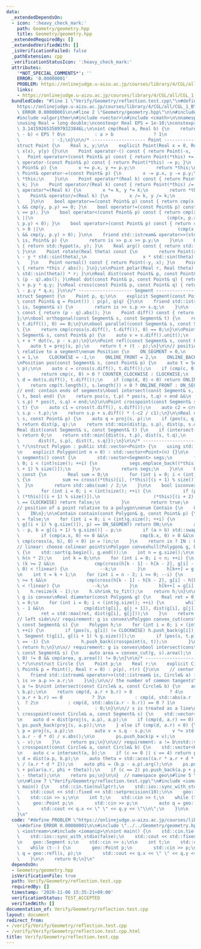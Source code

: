 ```yaml
---
data:
  _extendedDependsOn:
  - icon: ':heavy_check_mark:'
    path: Geometry/geometry.hpp
    title: Geometry/geometry.hpp
  _extendedRequiredBy: []
  _extendedVerifiedWith: []
  _isVerificationFailed: false
  _pathExtension: cpp
  _verificationStatusIcon: ':heavy_check_mark:'
  attributes:
    '*NOT_SPECIAL_COMMENTS*': ''
    ERROR: '0.00000001'
    PROBLEM: https://onlinejudge.u-aizu.ac.jp/courses/library/4/CGL/all/CGL_1_B
    links:
    - https://onlinejudge.u-aizu.ac.jp/courses/library/4/CGL/all/CGL_1_B
  bundledCode: "#line 1 \"Verify/Geometry/reflection.test.cpp\"\n#define PROBLEM \"\
    https://onlinejudge.u-aizu.ac.jp/courses/library/4/CGL/all/CGL_1_B\"\n#define\
    \ ERROR 0.00000001\n\n#line 2 \"Geometry/geometry.hpp\"\n\n#include <iostream>\n\
    #include <algorithm>\n#include <vector>\n#include <cmath>\n\nnamespace geo {\n\
    \nusing Real = long double;\nconstexpr Real EPS = 1e-10;\nconstexpr Real PI =\
    \ 3.14159265358979323846L;\n\nint cmp(Real a, Real b) {\n    return std::abs(a\
    \ - b) < EPS ? 0\n           : a > b               ? 1\n                     \
    \            : -1;\n}\n\n/* -------------------- Point -------------------- */\n\
    struct Point {\n    Real x, y;\n\n    explicit Point(Real x = 0, Real y = 0) :\
    \ x(x), y(y) {}\n\n    Point operator-() const { return Point(-x, -y); }\n\n \
    \   Point operator+(const Point& p) const { return Point(*this) += p; }\n    Point\
    \ operator-(const Point& p) const { return Point(*this) -= p; }\n    Point& operator+=(const\
    \ Point& p) {\n        x += p.x, y += p.y;\n        return *this;\n    }\n   \
    \ Point& operator-=(const Point& p) {\n        x -= p.x, y -= p.y;\n        return\
    \ *this;\n    }\n\n    Point operator*(Real k) const { return Point(*this) *=\
    \ k; }\n    Point operator/(Real k) const { return Point(*this) /= k; }\n    Point&\
    \ operator*=(Real k) {\n        x *= k, y *= k;\n        return *this;\n    }\n\
    \    Point& operator/=(Real k) {\n        x /= k, y /= k;\n        return *this;\n\
    \    }\n\n    bool operator==(const Point& p) const { return cmp(x, p.x) == 0\
    \ && cmp(y, p.y) == 0; }\n    bool operator!=(const Point& p) const { return !(*this\
    \ == p); }\n    bool operator<(const Point& p) const { return cmp(x, p.x) < 0\
    \ ||\n                                                  (cmp(x, p.x) == 0 && cmp(y,\
    \ p.y) < 0); }\n    bool operator>(const Point& p) const { return cmp(x, p.x)\
    \ > 0 ||\n                                                  (cmp(x, p.x) == 0\
    \ && cmp(y, p.y) > 0); }\n\n    friend std::istream& operator>>(std::istream&\
    \ is, Point& p) {\n        return is >> p.x >> p.y;\n    }\n\n    Real abs() const\
    \ { return std::hypot(x, y); }\n    Real arg() const { return std::atan2(y, x);\
    \ }\n\n    Point rotate(Real theta) const {\n        return Point(x * std::cos(theta)\
    \ - y * std::sin(theta),\n                     x * std::sin(theta) + y * std::cos(theta));\n\
    \    }\n    Point normal() const { return Point(-y, x); }\n    Point unit() const\
    \ { return *this / abs(); }\n};\n\nPoint polar(Real r, Real theta) { return Point(std::cos(theta),\
    \ std::sin(theta)) * r; }\n\nReal dist(const Point& p, const Point& q) { return\
    \ (p - q).abs(); }\nReal dot(const Point& p, const Point& q) { return p.x * q.x\
    \ + p.y * q.y; }\nReal cross(const Point& p, const Point& q) { return p.x * q.y\
    \ - p.y * q.x; }\n\n/* -------------------- Segment -------------------- */\n\
    struct Segment {\n    Point p, q;\n\n    explicit Segment(const Point& p = Point(),\
    \ const Point& q = Point()) : p(p), q(q) {}\n\n    friend std::istream& operator>>(std::istream&\
    \ is, Segment& s) {\n        return is >> s.p >> s.q;\n    }\n\n    Real length()\
    \ const { return (p - q).abs(); }\n    Point diff() const { return q - p; }\n\
    };\n\nbool orthogonal(const Segment& s, const Segment& t) {\n    return cmp(dot(s.diff(),\
    \ t.diff()), 0) == 0;\n}\n\nbool parallel(const Segment& s, const Segment& t)\
    \ {\n    return cmp(cross(s.diff(), t.diff()), 0) == 0;\n}\n\nPoint proj(const\
    \ Segment& s, const Point& p) {\n    auto v = s.diff().unit();\n    return s.p\
    \ + v * dot(v, p - s.p);\n}\n\nPoint refl(const Segment& s, const Point& p) {\n\
    \    auto t = proj(s, p);\n    return t + (t - p);\n}\n\n// position of a point\
    \ relative to a segment\nenum Position {\n    ON_SEGMENT = 0,\n    COUNTER_CLOCKWISE\
    \ = 1,\n    CLOCKWISE = -1,\n    ONLINE_FRONT = 2,\n    ONLINE_BACK = -2\n};\n\
    \nPosition pos(const Segment& s, const Point& p) {\n    auto t = Segment(s.p,\
    \ p);\n\n    auto c = cross(s.diff(), t.diff());\n    if (cmp(c, 0) != 0) {\n\
    \        return cmp(c, 0) > 0 ? COUNTER_CLOCKWISE : CLOCKWISE;\n    }\n\n    auto\
    \ d = dot(s.diff(), t.diff());\n    if (cmp(d, 0) < 0) return ONLINE_BACK;\n\n\
    \    return cmp(t.length(), s.length()) > 0 ? ONLINE_FRONT : ON_SEGMENT;\n}\n\n\
    // end: contain ends of segments\nbool intersect(const Segment& s, const Segment&\
    \ t, bool end) {\n    return pos(s, t.p) * pos(s, t.q) < end &&\n           pos(t,\
    \ s.p) * pos(t, s.q) < end;\n}\n\nPoint crosspoint(const Segment& s, const Segment&\
    \ t) {\n    auto c1 = cross(t.diff(), s.diff());\n    auto c2 = cross(t.diff(),\
    \ s.p - t.p);\n    return s.p + s.diff() * (-c2 / c1);\n}\n\nReal dist(const Segment&\
    \ s, const Point& p) {\n    auto q = proj(s, p);\n    if (pos(s, q) == ON_SEGMENT)\
    \ return dist(p, q);\n    return std::min(dist(p, s.p), dist(p, s.q));\n}\n\n\
    Real dist(const Segment& s, const Segment& t) {\n    if (intersect(s, t, true))\
    \ return 0;\n    return std::min({dist(s, t.p), dist(s, t.q),\n              \
    \       dist(t, s.p), dist(t, s.q)});\n}\n\n/* -------------------- Polygon --------------------\
    \ */\nstruct Polygon : public std::vector<Point> {\n    using std::vector<Point>::vector;\n\
    \n    explicit Polygon(int n = 0) : std::vector<Point>(n) {}\n\n    std::vector<Segment>\
    \ segments() const {\n        std::vector<Segment> segs;\n        for (int i =\
    \ 0; i < (int)size(); ++i) {\n            segs.emplace_back((*this)[i], (*this)[(i\
    \ + 1) % size()]);\n        }\n        return segs;\n    }\n\n    Real area()\
    \ const {\n        Real sum = 0;\n        for (int i = 0; i < (int)size(); ++i)\
    \ {\n            sum += cross((*this)[i], (*this)[(i + 1) % size()]);\n      \
    \  }\n        return std::abs(sum) / 2;\n    }\n\n    bool isconvex() const {\n\
    \        for (int i = 0; i < (int)size(); ++i) {\n            if (pos(Segment((*this)[i],\
    \ (*this)[(i + 1) % size()]),\n                    (*this)[(i + 2) % size()])\
    \ == CLOCKWISE) return false;\n        }\n        return true;\n    }\n};\n\n\
    // position of a point relative to a polygon\nenum Contain {\n    OUT,\n    ON,\n\
    \    IN\n};\n\nContain contain(const Polygon& g, const Point& p) {\n    bool in\
    \ = false;\n    for (int i = 0; i < (int)g.size(); ++i) {\n        if (pos(Segment(g[i],\
    \ g[(i + 1) % g.size()]), p) == ON_SEGMENT) return ON;\n\n        auto a = g[i]\
    \ - p, b = g[(i + 1) % g.size()] - p;\n        if (a > b) std::swap(a, b);\n\n\
    \        if (cmp(a.x, 0) <= 0 &&\n            cmp(b.x, 0) > 0 &&\n           \
    \ cmp(cross(a, b), 0) < 0) in = !in;\n    }\n    return in ? IN : OUT;\n}\n\n\
    // linear: choose colinear points\nPolygon convexhull(Polygon& g, bool linear)\
    \ {\n    std::sort(g.begin(), g.end());\n    int n = g.size();\n\n    Polygon\
    \ h(n * 2);\n    int k = 0;\n\n    for (int i = 0; i < n; ++i) {\n        while\
    \ (k >= 2 &&\n               cmp(cross(h[k - 1] - h[k - 2], g[i] - h[k - 2]),\
    \ 0) < !linear) {\n            --k;\n        }\n        h[k++] = g[i];\n    }\n\
    \n    int t = k + 1;\n    for (int i = n - 2; i >= 0; --i) {\n        while (k\
    \ >= t &&\n               cmp(cross(h[k - 1] - h[k - 2], g[i] - h[k - 2]), 0)\
    \ < !linear) {\n            --k;\n        }\n        h[k++] = g[i];\n    }\n\n\
    \    h.resize(k - 1);\n    h.shrink_to_fit();\n    return h;\n}\n\n// requirement:\
    \ g is convex\nReal diameter(const Polygon& g) {\n    Real ret = 0;\n    int j\
    \ = 0;\n    for (int i = 0; i < (int)g.size(); ++i) {\n        while (j < (int)g.size()\
    \ - 1 &&\n               cmp(dist(g[i], g[j + 1]), dist(g[i], g[j])) > 0) ++j;\n\
    \        ret = std::max(ret, dist(g[i], g[j]));\n    }\n    return ret;\n}\n\n\
    // left side\n// requirement: g is convex\nPolygon convex_cut(const Polygon& g,\
    \ const Segment& s) {\n    Polygon h;\n    for (int i = 0; i < (int)g.size();\
    \ ++i) {\n        if (pos(s, g[i]) != CLOCKWISE) h.push_back(g[i]);\n\n      \
    \  Segment t(g[i], g[(i + 1) % g.size()]);\n        if (pos(s, t.p) * pos(s, t.q)\
    \ == -1) {\n            h.push_back(crosspoint(s, t));\n        }\n    }\n   \
    \ return h;\n}\n\n// requirement: g is convex\nbool intersect(const Polygon& g,\
    \ const Segment& s) {\n    auto area = convex_cut(g, s).area();\n    return cmp(area,\
    \ 0) != 0 && cmp(area, g.area()) != 0;\n}\n\n/* -------------------- Circle --------------------\
    \ */\n\nstruct Circle {\n    Point p;\n    Real r;\n    explicit Circle(const\
    \ Point& p = Point(), Real r = 0) : p(p), r(r) {}\n\n    // center -> radius\n\
    \    friend std::istream& operator>>(std::istream& is, Circle& a) {\n        return\
    \ is >> a.p >> a.r;\n    }\n};\n\n// the number of common tangents\n// requirement:\
    \ a != b\nint intersect(const Circle& a, const Circle& b) {\n    auto d = dist(a.p,\
    \ b.p);\n\n    return cmp(d, a.r + b.r) > 0              ? 4\n           : cmp(d,\
    \ a.r + b.r) == 0           ? 3\n           : cmp(d, std::abs(a.r - b.r)) > 0\
    \  ? 2\n           : cmp(d, std::abs(a.r - b.r)) == 0 ? 1\n                  \
    \                            : 0;\n}\n\n// s is treated as a line\nstd::vector<Point>\
    \ crosspoint(const Circle& a, const Segment& s) {\n    std::vector<Point> ps;\n\
    \n    auto d = dist(proj(s, a.p), a.p);\n    if (cmp(d, a.r) == 0) {\n       \
    \ ps.push_back(proj(s, a.p));\n\n    } else if (cmp(d, a.r) < 0) {\n        auto\
    \ p = proj(s, a.p);\n        auto v = s.q - s.p;\n        v *= std::sqrt(a.r *\
    \ a.r - d * d) / v.abs();\n\n        ps.push_back(p + v);\n        ps.push_back(p\
    \ - v);\n    }\n    return ps;\n}\n\n// requirement: a != b\nstd::vector<Point>\
    \ crosspoint(const Circle& a, const Circle& b) {\n    std::vector<Point> ps;\n\
    \n    auto c = intersect(a, b);\n    if (c == 0 || c == 4) return ps;\n\n    auto\
    \ d = dist(a.p, b.p);\n    auto theta = std::acos((a.r * a.r + d * d - b.r * b.r)\
    \ / (a.r * d * 2));\n    auto phi = (b.p - a.p).arg();\n\n    ps.push_back(a.p\
    \ + polar(a.r, phi + theta));\n    if (c == 2) ps.push_back(a.p + polar(a.r, phi\
    \ - theta));\n\n    return ps;\n}\n\n}  // namespace geo\n#line 5 \"Verify/Geometry/reflection.test.cpp\"\
    \n\n#line 7 \"Verify/Geometry/reflection.test.cpp\"\n#include <iomanip>\n\nint\
    \ main() {\n    std::cin.tie(nullptr);\n    std::ios::sync_with_stdio(false);\n\
    \    std::cout << std::fixed << std::setprecision(10);\n\n    geo::Segment s;\n\
    \    std::cin >> s;\n\n    int t;\n    std::cin >> t;\n    while (t--) {\n   \
    \     geo::Point p;\n        std::cin >> p;\n        auto q = geo::refl(s, p);\n\
    \        std::cout << q.x << \" \" << q.y << \"\\n\";\n    }\n\n    return 0;\n\
    }\n"
  code: "#define PROBLEM \"https://onlinejudge.u-aizu.ac.jp/courses/library/4/CGL/all/CGL_1_B\"\
    \n#define ERROR 0.00000001\n\n#include \"../../Geometry/geometry.hpp\"\n\n#include\
    \ <iostream>\n#include <iomanip>\n\nint main() {\n    std::cin.tie(nullptr);\n\
    \    std::ios::sync_with_stdio(false);\n    std::cout << std::fixed << std::setprecision(10);\n\
    \n    geo::Segment s;\n    std::cin >> s;\n\n    int t;\n    std::cin >> t;\n\
    \    while (t--) {\n        geo::Point p;\n        std::cin >> p;\n        auto\
    \ q = geo::refl(s, p);\n        std::cout << q.x << \" \" << q.y << \"\\n\";\n\
    \    }\n\n    return 0;\n}\n"
  dependsOn:
  - Geometry/geometry.hpp
  isVerificationFile: true
  path: Verify/Geometry/reflection.test.cpp
  requiredBy: []
  timestamp: '2020-11-06 15:35:21+09:00'
  verificationStatus: TEST_ACCEPTED
  verifiedWith: []
documentation_of: Verify/Geometry/reflection.test.cpp
layout: document
redirect_from:
- /verify/Verify/Geometry/reflection.test.cpp
- /verify/Verify/Geometry/reflection.test.cpp.html
title: Verify/Geometry/reflection.test.cpp
---
```

